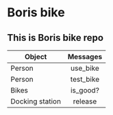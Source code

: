 # Boris bike
## This is Boris bike repo
| Object          |  Messages     |
| -------------   |:-------------:|
| Person          | use_bike      |
| Person          | test_bike     |
| Bikes           | is_good?      |
| Docking station | release       |